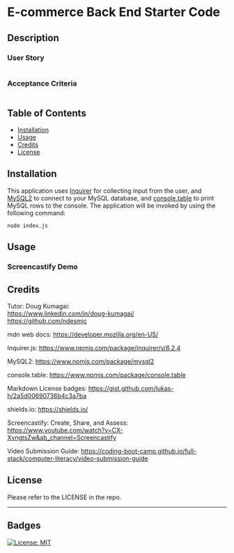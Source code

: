 # E-commerce Back End Starter Code

## Description



### User Story

```

```

### Acceptance Criteria

```

```


## Table of Contents

- [Installation](#installation)
- [Usage](#usage)
- [Credits](#credits)
- [License](#license)

## Installation

This application uses [Inquirer](https://www.npmjs.com/package/inquirer/v/8.2.4) for collecting input from the user, and [MySQL2](https://www.npmjs.com/package/mysql2) to connect to your MySQL database, and [console.table](https://www.npmjs.com/package/console.table) to print MySQL rows to the console. The application will be invoked by using the following command:

```
node index.js
```

## Usage



### Screencastify Demo



## Credits

Tutor: Doug Kumagai:
<br />
https://www.linkedin.com/in/doug-kumagai/
<br />
https://github.com/ndesmic
<br />

mdn web docs: https://developer.mozilla.org/en-US/

Inquirer.js: https://www.npmjs.com/package/inquirer/v/8.2.4

MySQL2: https://www.npmjs.com/package/mysql2

console.table: https://www.npmjs.com/package/console.table

Markdown License badges: https://gist.github.com/lukas-h/2a5d00690736b4c3a7ba

shields.io: https://shields.io/

Screencastify: Create, Share, and Assess: https://www.youtube.com/watch?v=CX-XvngtsZw&ab_channel=Screencastify

Video Submission Guide: https://coding-boot-camp.github.io/full-stack/computer-literacy/video-submission-guide


## License

Please refer to the LICENSE in the repo.

---

## Badges

[![License: MIT](https://img.shields.io/badge/License-MIT-yellow.svg)](https://opensource.org/licenses/MIT)

